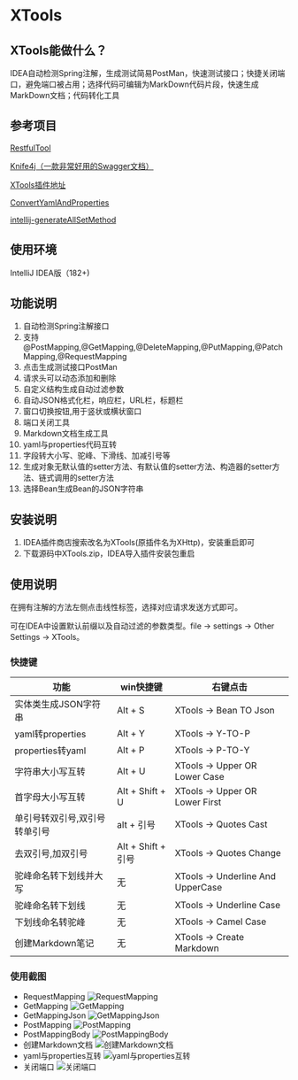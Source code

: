 # XTools

## XTools能做什么？
IDEA自动检测Spring注解，生成测试简易PostMan，快速测试接口；快捷关闭端口，避免端口被占用；选择代码可编辑为MarkDown代码片段，快速生成MarkDown文档；代码转化工具

## 参考项目

[RestfulTool](https://gitee.com/zys981029/RestfulTool)

[Knife4j（一款非常好用的Swagger文档）](https://doc.xiaominfo.com/)

[XTools插件地址](https://plugins.jetbrains.com/plugin/14400-xtools)

[ConvertYamlAndProperties](https://github.com/chencn/ConvertYamlAndProperties)

[intellij-generateAllSetMethod](https://github.com/gejun123456/intellij-generateAllSetMethod)

## 使用环境
IntelliJ IDEA版（182+)

## 功能说明

1.  自动检测Spring注解接口
2.  支持@PostMapping,@GetMapping,@DeleteMapping,@PutMapping,@PatchMapping,@RequestMapping
3.  点击生成测试接口PostMan
4.  请求头可以动态添加和删除
5.  自定义结构生成自动过滤参数
6.  自动JSON格式化栏，响应栏，URL栏，标题栏
7.  窗口切换按钮,用于竖状或横状窗口
8.  端口关闭工具
9.  Markdown文档生成工具
10. yaml与properties代码互转
11. 字段转大小写、驼峰、下滑线、加减引号等
12. 生成对象无默认值的setter方法、有默认值的setter方法、构造器的setter方法、链式调用的setter方法
13. 选择Bean生成Bean的JSON字符串


## 安装说明

1. IDEA插件商店搜索改名为XTools(原插件名为XHttp)，安装重启即可
2. 下载源码中XTools.zip，IDEA导入插件安装包重启

## 使用说明

在拥有注解的方法左侧点击线性标签，选择对应请求发送方式即可。

可在IDEA中设置默认前缀以及自动过滤的参数类型。file -> settings -> Other Settings -> XTools。
### 快捷键

| 功能                           | win快捷键       | 右键点击|
| ------------------------------ | --------------- | --------------- |
| 实体类生成JSON字符串              | Alt + S         | XTools -> Bean TO Json |
| yaml转properties              | Alt + Y         | XTools -> Y-TO-P |
| properties转yaml              | Alt + P      | XTools -> P-TO-Y   |
| 字符串大小写互转               | Alt + U     |  XTools -> Upper OR Lower Case |
| 首字母大小写互转              | Alt + Shift + U |  XTools -> Upper OR Lower First |
| 单引号转双引号,双引号转单引号  | alt + 引号  |  XTools -> Quotes Cast |
| 去双引号,加双引号              | Alt + Shift + 引号 |  XTools -> Quotes Change |
| 驼峰命名转下划线并大写         | 无 |  XTools -> Underline And UpperCase |
| 驼峰命名转下划线              | 无 |  XTools -> Underline Case |
| 下划线命名转驼峰              | 无 |  XTools -> Camel Case |
| 创建Markdown笔记              | 无 |  XTools -> Create Markdown |

### 使用截图
- RequestMapping
![RequestMapping](https://images.gitee.com/uploads/images/2021/0524/162324_fe6774c8_4832857.gif "requestmapping.gif")
- GetMapping
![GetMapping](https://images.gitee.com/uploads/images/2021/0524/162515_aeadf176_4832857.gif "getmapping.gif")
- GetMappingJson
![GetMappingJson](https://images.gitee.com/uploads/images/2021/0524/162526_e6c1b49c_4832857.gif "getmappingjson.gif")
- PostMapping
![PostMapping](https://images.gitee.com/uploads/images/2021/0524/162542_1197f1ae_4832857.gif "postmapping.gif")
- PostMappingBody
![PostMappingBody](https://images.gitee.com/uploads/images/2021/0524/162552_197413a3_4832857.gif "postmappingbody.gif")
- 创建Markdown文档
![创建Markdown文档](https://images.gitee.com/uploads/images/2021/0524/162608_b3171a38_4832857.gif "md.gif")
- yaml与properties互转
![yaml与properties互转](https://images.gitee.com/uploads/images/2021/0524/162623_1a19cb3c_4832857.gif "p2y.gif")
- 关闭端口
![关闭端口](https://images.gitee.com/uploads/images/2021/0524/162635_2c27e136_4832857.gif "port.gif")
